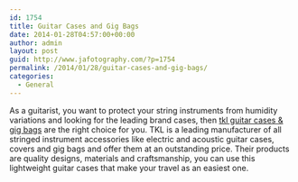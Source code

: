 ```yaml
---
id: 1754
title: Guitar Cases and Gig Bags
date: 2014-01-28T04:57:00+00:00
author: admin
layout: post
guid: http://www.jafotography.com/?p=1754
permalink: /2014/01/28/guitar-cases-and-gig-bags/
categories:
  - General
---
```

As a guitarist, you want to protect your string instruments from humidity variations and looking for the leading brand cases, then [tkl guitar cases & gig bags](http://www.guitarcenter.com/TKL,Guitar-Cases-and-Gig-Bags-Stringed-Instrument-Cases---Gig-Bags.gc) are the right choice for you. TKL is a leading manufacturer of all stringed instrument accessories like electric and acoustic guitar cases, covers and gig bags and offer them at an outstanding price. Their products are quality designs, materials and craftsmanship, you can use this lightweight guitar cases that make your travel as an easiest one.